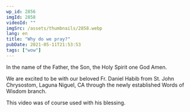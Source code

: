 ```yaml
---
wp_id: 2856
imgId: 2858
videoId: ""
imgSrc: /assets/thumbnails/2858.webp
lang: en
title: "Why do we pray?"
pubDate: 2021-05-11T21:53:53
tags: ["wow"]
---
```


<!-- page: 6 -->

<p>In the name of the Father, the Son, the Holy Spirit one God Amen.</p>
<p>We are excited to be with our beloved Fr. Daniel Habib from St. John Chrysostom, Laguna Niguel, CA through the newly established Words of Wisdom branch.</p>
<p>This video was of course used with his blessing.</p>
<p>&nbsp;</p>
